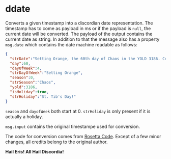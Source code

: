# ddate
Converts a given timestamp into a discordian date representation. The timestamp has to come as payload in ms or if the payload is `null`, the current date will be converted. The payload of the output contains the current date as string. In addition to that the message also has a property `msg.date` which contains the date machine readable as follows:

```json
{
  "strDate":"Setting Orange, the 60th day of Chaos in the YOLD 3186. Celebrate St. Tib's Day!",
  "day":60,
  "dayOfWeek":4,
  "strDayOfWeek":"Setting Orange",
  "season":0,
  "strSeason":"Chaos",
  "yold":3186,
  "isHoliday":true,
  "strHoliday":"St. Tib's Day!"
}
```
`season` and `dayofWeek` both start at 0.
`strHoliday` is only present if it is actually a holiday.

`msg.input` contains the original timestampe used for conversion.

The code for conversion comes from [Rosetta Code](https://rosettacode.org/wiki/Discordian_date#JavaScript). Except of a few minor changes, all credits belong to the original author.

**Hail Eris! All Hail Discordia!**